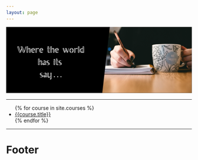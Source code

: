 ```yaml
---
layout: page
---
```



<div class="header">
        <img class="indexpic" src="assets/indexpic.png" alt="indexpic">
</div>


<div>
<hr>
<ul>
{% for course in site.courses %}
    <li><a href="{{course.url | relative_url}}">{{course.title}}</a></li>
{% endfor %}
</ul>
</div>


<hr>
<div class="footer">
    <h1>Footer</h1>
</div>